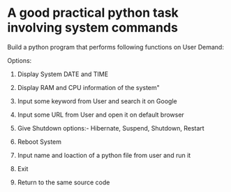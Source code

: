 # A good practical python task involving system commands

Build a python program that performs following functions on User Demand:

Options:

1. Display System DATE and TIME

2. Display RAM and CPU information of the system"

3. Input some keyword from User and search it on Google

4. Input some URL from User and open it on default browser

5. Give Shutdown options:- Hibernate, Suspend, Shutdown, Restart

6. Reboot System

7. Input name and loaction of a python file from user and run it

8. Exit

9. Return to the same source code
